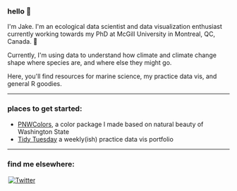 ### hello  👋


I'm Jake. I'm an ecological data scientist and data visualization enthusiast currently working towards my PhD at McGill University in Montreal, QC, Canada. 🍁

Currently, I'm using data to understand how climate and climate change shape where species are, and where else they might go. 


Here, you'll find resources for marine science, my practice data vis, and general R goodies. 

****

### places to get started: 
- [PNWColors](https://github.com/jakelawlor/PNWColors), a color package I made based on natural beauty of Washington State
- [Tidy Tuesday](https://github.com/jakelawlor/TidyTuesday_JL) a weekly(ish) practice data vis portfolio



****
### find me elsewhere: 

  <a href="https://twitter.com/jake_lawlor1">
    <img src="https://raw.githubusercontent.com/MikeCodesDotNET/MikeCodesDotNET/a8abbf37441f3253f74ea255a47f289208d7568c/Resources/twitter.svg" alt="Twitter" style="vertical-align:top; margin:2px">
  </a>  


<!--
**jakelawlor/jakelawlor** is a ✨ _special_ ✨ repository because its `README.md` (this file) appears on your GitHub profile.

Here are some ideas to get you started:

- 🔭 I’m currently working on ...
- 🌱 I’m currently learning ...
- 👯 I’m looking to collaborate on ...
- 🤔 I’m looking for help with ...
- 💬 Ask me about ...
- 📫 How to reach me: ...
- 😄 Pronouns: ...
- ⚡ Fun fact: ...
-->
